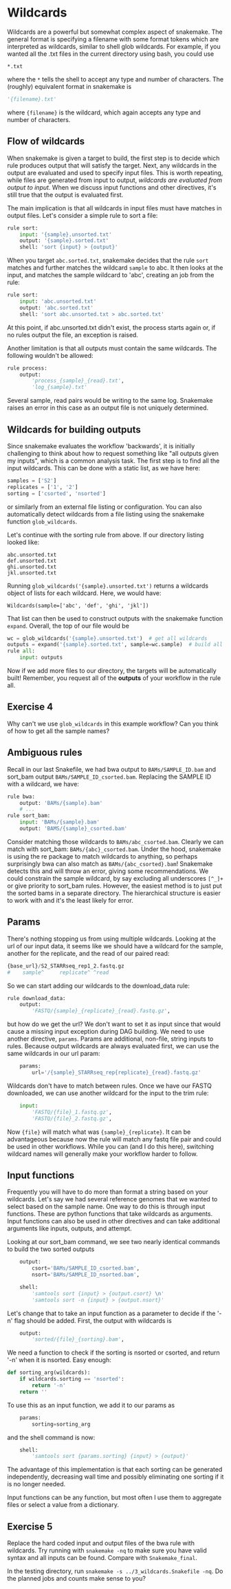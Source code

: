 # Wildcards

Wildcards are a powerful but somewhat complex aspect of snakemake.  The general
format is specifying a filename with some format tokens which are interpreted
as wildcards, similar to shell glob wildcards.  For example, if you wanted all
the .txt files in the current directory using bash, you could use
```shell
*.txt
```
where the `*` tells the shell to accept any type and number of characters.
The (roughly) equivalent format in snakemake is
```python
'{filename}.txt'
```
where `{filename}` is the wildcard, which again accepts any type and number
of characters.

## Flow of wildcards
When snakemake is given a target to build, the first step is to decide which
rule produces output that will satisfy the target.  Next, any wildcards in the
output are evaluated and used to specify input files.  This is worth repeating,
while files are generated from input to output, *wildcards are evaluated from
output to input*.  When we discuss input functions and other directives, it's
still true that the output is evaluated first.

The main implication is that all wildcards in input files must have matches
in output files.  Let's consider a simple rule to sort a file:
```python
rule sort:
    input: '{sample}.unsorted.txt'
    output: '{sample}.sorted.txt'
    shell: 'sort {input} > {output}'
```

When you target `abc.sorted.txt`, snakemake decides that the rule `sort` matches
and further matches the wildcard `sample` to abc.  It then looks at the input,
and matches the sample wildcard to 'abc', creating an job from the rule:

```python
rule sort:
    input: 'abc.unsorted.txt'
    output: 'abc.sorted.txt'
    shell: 'sort abc.unsorted.txt > abc.sorted.txt'
```
At this point, if abc.unsorted.txt didn't exist, the process starts again
or, if no rules output the file, an exception is raised.

Another limitation is that all outputs must contain the same wildcards.  The
following wouldn't be allowed:
```python
rule process:
    output:
        'process_{sample}_{read}.txt',
        'log_{sample}.txt'
```
Several sample, read pairs would be writing to the same log.  Snakemake raises
an error in this case as an output file is not uniquely determined.

## Wildcards for building outputs
Since snakemake evaluates the workflow 'backwards', it is initially challenging
to think about how to request something like "all outputs given my inputs",
which is a common analysis task.  The first step is to find all the input
wildcards.  This can be done with a static list, as we have here:
```python
samples = ['S2']
replicates = ['1', '2']
sorting = ['csorted', 'nsorted']
```
or similarly from an external file listing or configuration.  You can also
automatically detect wildcards from a file listing using the snakemake function
`glob_wildcards`.

Let's continue with the sorting rule from above.  If our directory listing
looked like:
```shell
abc.unsorted.txt
def.unsorted.txt
ghi.unsorted.txt
jkl.unsorted.txt
```
Running `glob_wildcards('{sample}.unsorted.txt')` returns a wildcards object
of lists for each wildcard.  Here, we would have:
```
Wildcards(sample=['abc', 'def', 'ghi', 'jkl'])
```
That list can then be used to construct outputs with the snakemake function
`expand`.  Overall, the top of our file would be
```python
wc = glob_wildcards('{sample}.unsorted.txt')  # get all wildcards
outputs = expand('{sample}.sorted.txt', sample=wc.sample)  # build all outputs
rule all:
    input: outputs
```
Now if we add more files to our directory, the targets will be automatically
built!  Remember, you request all of the **outputs** of your workflow in the
rule all.

## Exercise 4
Why can't we use `glob_wildcards` in this example workflow? Can you think of
how to get all the sample names?

## Ambiguous rules
Recall in our last Snakefile, we had bwa output to `BAMs/SAMPLE_ID.bam` and
sort\_bam output `BAMs/SAMPLE_ID_csorted.bam`.  Replacing the SAMPLE ID with
a wildcard, we have:
```python
rule bwa:
    output: 'BAMs/{sample}.bam'
    # ...
rule sort_bam:
    input: 'BAMs/{sample}.bam'
    output: 'BAMS/{sample}_csorted.bam'
```
Consider matching those wildcards to `BAMs/abc_csorted.bam`.  Clearly
we can match with sort\_bam: `BAMs/{abc}_csorted.bam`.  Under the hood, snakemake
is using the re package to match wildcards to anything, so perhaps surprisingly
bwa can also match as `BAMs/{abc_csorted}.bam`!  Snakemake detects this and
will throw an error, giving some recommendations.  We could constrain the
sample wildcard, by say excluding all underscores `[^_]+` or give priority to
sort\_bam rules.  However, the easiest method is to just put the sorted bams
in a separate directory.  The hierarchical structure is easier to work with and
it's the least likely for error.

## Params
There's nothing stopping us from using multiple wildcards. Looking
at the url of our input data, it seems like we should have a wildcard for
the sample, another for the replicate, and the read of our paired read:
```python
{base_url}/S2_STARRseq_rep1_2.fastq.gz
#    sample^     replicate^ ^read
```
So we can start adding our wildcards to the download\_data rule:
```python
rule download_data:
    output:
        'FASTQ/{sample}_{replicate}_{read}.fastq.gz',
```
but how do we get the url?  We don't want to set it as input since that would
cause a missing input exception during DAG building.  We need to use another
directive, `params`.  Params are additional, non-file, string inputs to rules.
Because output wildcards are always evaluated first, we can use the same
wildcards in our url param:
```python
    params:
        url='/{sample}_STARRseq_rep{replicate}_{read}.fastq.gz'
```
Wildcards don't have to match between rules.  Once we have our FASTQ downloaded,
we can use another wildcard for the input to the trim rule:
```python
    input:
        'FASTQ/{file}_1.fastq.gz',
        'FASTQ/{file}_2.fastq.gz',
```
Now `{file}` will match what was `{sample}_{replicate}`.  It can be
advantageous because now the rule will match any fastq file pair and could be
used in other workflows.  While you can (and I do this here), switching
wildcard names will generally make your workflow harder to follow.

## Input functions
Frequently you will have to do more than format a string based on your
wildcards.  Let's say we had several reference genomes that we wanted to select
based on the sample name.  One way to do this is through input functions.
These are python functions that take wildcards as arguments.  Input functions
can also be used in other directives and can take additional arguments like
inputs, outputs, and attempt.  

Looking at our sort\_bam command, we see two nearly identical commands to build
the two sorted outputs
```python
    output:
        csort='BAMs/SAMPLE_ID_csorted.bam',
        nsort='BAMs/SAMPLE_ID_nsorted.bam',

    shell:
        'samtools sort {input} > {output.csort} \n'
        'samtools sort -n {input} > {output.nsort}'
```
Let's change that to take an input function as a parameter to decide if the
'-n' flag should be added.  First, the output with wildcards is
```python
    output:
        'sorted/{file}_{sorting}.bam',
```
We need a function to check if the sorting is nsorted or csorted, and return
'-n' when it is nsorted.  Easy enough:
```python
def sorting_arg(wildcards):
    if wildcards.sorting == 'nsorted':
        return '-n'
    return ''
```
To use this as an input function, we add it to our params as
```python
    params:
        sorting=sorting_arg
```
and the shell command is now:
```python
    shell:
        'samtools sort {params.sorting} {input} > {output}'
```
The advantage of this implementation is that each sorting can be generated
independently, decreasing wall time and possibly eliminating one sorting
if it is no longer needed.

Input functions can be any function, but most often I use them to aggregate
files or select a value from a dictionary.

## Exercise 5
Replace the hard coded input and output files of the bwa rule with wildcards.
Try running with `snakemake -nq` to make sure you have valid syntax and all
inputs can be found.  Compare with `Snakemake_final`.

In the testing directory, run `snakemake -s ../3_wildcards.Snakefile -nq`.  Do
the planned jobs and counts make sense to you?
